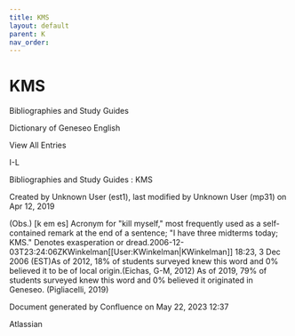 ```yaml
---
title: KMS
layout: default
parent: K
nav_order:
---
```


# KMS

Bibliographies and Study Guides

Dictionary of Geneseo English

View All Entries

I-L

Bibliographies and Study Guides : KMS

Created by  Unknown User (est1), last modified by  Unknown User (mp31) on Apr 12, 2019

(Obs.) [k em es] Acronym for &quot;kill myself,&quot; most frequently used as a self-contained remark at the end of a sentence; &quot;I have three midterms today; KMS.&quot; Denotes exasperation or dread.2006-12-03T23:24:06ZKWinkelman[[User:KWinkelman|KWinkelman]] 18:23, 3 Dec 2006 (EST)As of 2012, 18% of students surveyed knew this word and 0% believed it to be of local origin.(Eichas, G-M, 2012) As of 2019, 79% of students surveyed knew this word and 0% believed it originated in Geneseo. (Pigliacelli, 2019)

Document generated by Confluence on May 22, 2023 12:37

Atlassian
